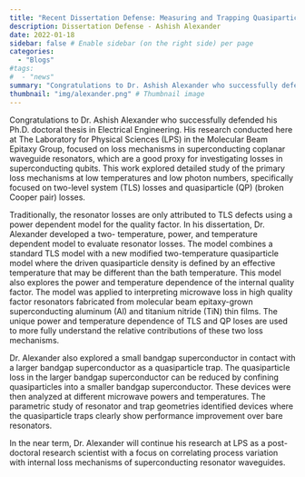 ```yaml
---
title: "Recent Dissertation Defense: Measuring and Trapping Quasiparticles in Superconducting Coplanar Waveguide Resonators"
description: Dissertation Defense - Ashish Alexander
date: 2022-01-18
sidebar: false # Enable sidebar (on the right side) per page
categories:
  - "Blogs"
#tags:
#  - "news"
summary: "Congratulations to Dr. Ashish Alexander who successfully defended his Ph.D. doctoral thesis in Electrical Engineering."
thumbnail: "img/alexander.png" # Thumbnail image
---
```

Congratulations to Dr. Ashish Alexander who successfully defended his Ph.D. doctoral thesis in Electrical Engineering. His research conducted here at The Laboratory for Physical Sciences (LPS) in the Molecular Beam Epitaxy Group, focused on loss mechanisms in superconducting coplanar waveguide resonators, which are a good proxy for investigating losses in superconducting qubits. This work explored detailed study of the primary loss mechanisms at low temperatures and low photon numbers, specifically focused on two-level system (TLS) losses and quasiparticle (QP) (broken Cooper pair) losses.

Traditionally, the resonator losses are only attributed to TLS defects using a power dependent model for the quality factor. In his dissertation, Dr. Alexander developed a two- temperature, power, and temperature dependent model to evaluate resonator losses. The model combines a standard TLS model with a new modified two-temperature quasiparticle model where the driven quasiparticle density is defined by an effective temperature that may be different than the bath temperature. This model also explores the power and temperature dependence of the internal quality factor. The model was applied to interpreting microwave loss in high quality factor resonators fabricated from molecular beam epitaxy-grown superconducting aluminum (Al) and titanium nitride (TiN) thin films. The unique power and temperature dependence of TLS and QP loses are used to more fully understand the relative contributions of these two loss mechanisms.

Dr. Alexander also explored a small bandgap superconductor in contact with a larger bandgap superconductor as a quasiparticle trap. The quasiparticle loss in the larger bandgap superconductor can be reduced by confining quasiparticles into a smaller bandgap superconductor. These devices were then analyzed at different microwave powers and temperatures. The parametric study of resonator and trap geometries identified devices where the quasiparticle traps clearly show performance improvement over bare resonators.

In the near term, Dr. Alexander will continue his research at LPS as a post-doctoral research scientist with a focus on correlating process variation with internal loss mechanisms of superconducting resonator waveguides.
